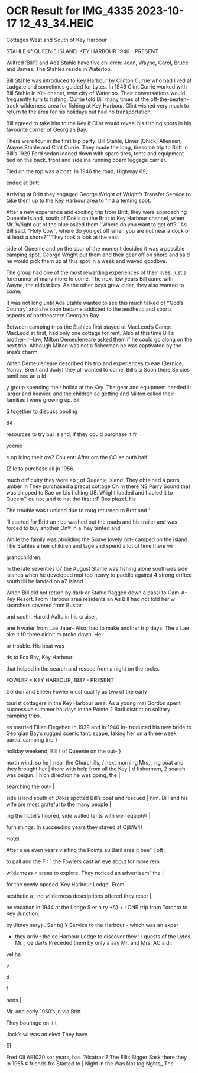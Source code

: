# OCR Result for IMG_4335 2023-10-17 12_43_34.HEIC

Cottages West and South of Key Harbour

STAHLE ¢° QUEENIE ISLAND, KEY HARBOUR
1946 - PRESENT

Wilfred ‘Bill’? and Ada Stahle have five children: Jean,
Wayne, Carol, Bruce and James. The Stahles reside in
Waterloo.

Bill Stahle was introduced to Key Harbour by Clinton
Currie who had lived at Ludgate and sometimes guided for
Lytes. In 1946 Clint Currie worked with Bill Stahle in Kit-
chener, twin city of Waterloo. Their conversations would
frequently turn to fishing. Currie told Bill many times of
the off-the-beaten-track wilderness area for fishing at Key
Harbour. Clint wished very much to return to the area for
his holidays but had no transportation.

Bill agreed to take him to the Key if Clint would reveal
his fishing spots in his favourite corner of Georgian Bay.

There were four in the first trip party: Bill Stahle, Elmer
(Chick) Allensen, Wayne Stahle and Clint Currie. They
made the long, tiresome trip to Britt in Bill’s 1929 Ford sedan
loaded down with spare tires, tents and equipment tied on
the back, front and side ina running board luggage carrier.

Tied on the top was a boat. In 1946 the road, Highway 69,

ended at Britt.

Arriving at Britt they engaged George Wright of Wright’s
Transfer Service to take them up to the Key Harbour area
to find a tenting spot.

After a new experience and exciting trip from Britt, they
were approaching Queenie Island, south of Dokis on the Britt
to Key Harbour channel, when Mr. Wright out of the blue
asked them ‘‘Where do you want to get off?’’ As Bill said,
“Holy Cow’’, where do you get off when you are not near
a dock or at least a shore?”’ They took a look at the east

side of Queenie and on the spur of the moment decided it
was a possible camping spot. George Wright put them and
their gear off on shore and said he would pick them up at
this spot in a week and waved goodbye.

The group had one of the most rewarding experiences of
their lives, just a forerunner of many more to come. The
next few years Bill came with Wayne, the eldest boy. As the
other boys grew older, they also wanted to come.

It was not long until Ada Stahle wanted to see this much
talked of ‘‘God’s Country’ and she soon became addicted
to the aesthetic and sports aspects of northeastern Georgian
Bay.

Between camping trips the Stahles first stayed at MacLeod’s
Camp: MacLeod at first, had only one cottage for rent. Also
at this time Bill’s brother-in-law, Milton Demeuleneare
asked them if he could go along on the next trip. Although
Milton was not a fisherman he was captivated by the area’s
charm,

When Demeuleneare described his trip and experiences
to eae (Bernice, Nancy, Brent and Judy) they all
wanted to come. Bill’s si
Soon there Se cies tamil eee ae a ld

y group spending their holida
at the Key. The gear and equipment needed i :
larger and heavier, and the children ae getting
and Milton called their families t were growing up. Bill

S together to discuss pooling

84

resources to try bui
Island, if they could purchase it fr

yeenie

e op
lding their ow? Cou ent: After
om the CO ae outh half

(Z
le to purchase ail jn 1956.

much difficulty they were ab ;
of Queenie Island. They obtained a perm umber in
They purchased a precut cottage On m there NS
Parry Sound that was shipped to Bae on bis fishing U8.
Wright loaded and hauled it to Queem™ ou not jand to
hat the first trP Bos plazel. He

The trouble was t
unload due to roug
returned to Britt and ‘

‘Il started for Britt an :
ee washed out the roads and his trailer and
was forced to buy another On® in a ‘hey tented and

While the family was pbuilding the Soave lovely cot-
camped on the island. The Stahles a heir children and
tage and spend a lot of time there wi

grandchildren.

In the late seventies 07 the August
Stahle was fishing alone southwes
side islands when he developed mot
too heavy to paddle against 4 strong
drifted south till he landed on a7 island

When Bill did not return by dark or
Stahle flagged down a passi
to Cam-A-Key Resort. From
Harbour area residents an
As Bill had not told her w
searchers covered from Bustar

and south. Harold Aalto in his cruiser,

ane
h water from Lae Jater- Also,
had to make another trip days. The
a Lae ake it f0 three
didn’t m proke down. He

or trouble. His boat was

ds to Fox Bay, Key Harbour

that helped in the search and rescue from a night on the
rocks.

FOWLER * KEY HARBOUR, 1937 - PRESENT

Gordon and Eileen Fowler must qualify as two of the early

tourist cottagers in the Key Harbour area. As a young mal
Gordon spent successive summer holidays in the Pointe 2
Baril district on solitary camping trips.

es married Eilien Fiegehen in 1939 and in 1940 in-
troduced his new bride to Georgian Bay’s rugged scenic tant:
scape, taking her on a three-week partial camping trip }

holiday weekend, Bill
t of Queenie on the out- }

north wind, so he |
near the Churchills, /
next morning Mrs, ;
ng boat and they brought her |
there with help from all the Key |
d fishermen, 2 search was begun. |
hich direction he was going, the |

searching the out- |

side island south of Dokis spotted Bill’s boat and rescued |
him. Bill and his wife are most grateful to the many people |

ing the hotel’s floored, side walled tents with well equiph® |

furnishings. In succéeding years they stayed at OjibW4)

Hotel.

After s ee
even years visiting the Pointe au Baril area it bee” |
ott |

to pall and the F :
1 the Fowlers cast an eye about for more rem

wilderness <
areas to explore. They noticed an advertisem”
the |

for the
newly opened ‘Key Harbour Lodge’. From

aesthetic a ;
nd wilderness descriptions offered they reser |

oe vacation in 1944 at the Lodge
$ er a ry +A} + :
CNR trip from Toronto to Key Junction:

by Jitney sery}
. Ser te)
¥ Service to the Harbour - which was an exper

- they arriv :
the ee Harbour Lodge to discover they ’
: guests of the Lytes. Mr. ; oe darts
Preceded them by only a aay Mr, and Mrs. AC
a di:

vel
ha

v

d

f

hens |

Mr. and
early 1950’s
jn via Britt

They bou
tage on it t

Jack’s wi
was an elect
They have

E]

Fred Oli
AE1020 sor
years, has
“Alcatraz’?
The Ellis
Bigger Sask
there they ,
In 1955 ¢
friends fro
Started to |
Night in the
Was Not tog
Nghts_ The

